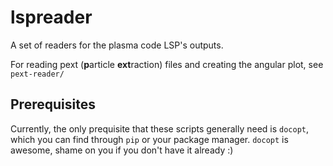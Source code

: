 lspreader
=========

A set of readers for the plasma code LSP's outputs.

For reading pext (<b>p</b>article <b>ext</b>raction) files and creating the angular plot, see `pext-reader/`

Prerequisites
-------------

Currently, the only prequisite that these scripts generally need is `docopt`, which you can find through `pip` or your package manager. `docopt` is awesome, shame on you if you don't have it already :)
